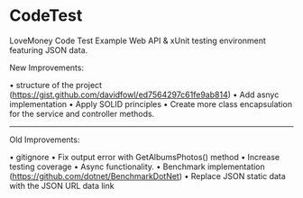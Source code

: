 # CodeTest
 LoveMoney Code Test Example
 Web API & xUnit testing environment featuring JSON data.
 
 New Improvements:
 
 • structure of the project (https://gist.github.com/davidfowl/ed7564297c61fe9ab814)
 • Add asnyc implementation
 • Apply SOLID principles
 •	Create more class encapsulation for the service and controller methods.
 
 -------------------------------------------------------------------------------------------------
 
 Old Improvements:
 
• gitignore
• Fix output error with GetAlbumsPhotos() method
• Increase testing coverage
•	Async functionality.
• Benchmark implementation (https://github.com/dotnet/BenchmarkDotNet)
• Replace JSON static data with the JSON URL data link

